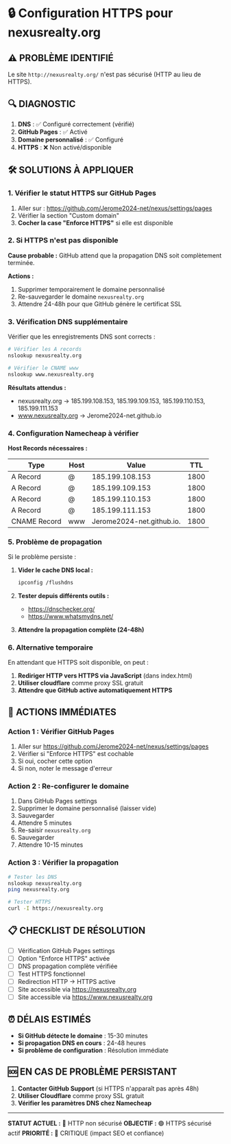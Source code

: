 # 🔒 Configuration HTTPS pour nexusrealty.org

## ⚠️ PROBLÈME IDENTIFIÉ
Le site `http://nexusrealty.org/` n'est pas sécurisé (HTTP au lieu de HTTPS).

## 🔍 DIAGNOSTIC
1. **DNS** : ✅ Configuré correctement (vérifié)
2. **GitHub Pages** : ✅ Activé
3. **Domaine personnalisé** : ✅ Configuré
4. **HTTPS** : ❌ Non activé/disponible

## 🛠️ SOLUTIONS À APPLIQUER

### 1. Vérifier le statut HTTPS sur GitHub Pages

1. Aller sur : https://github.com/Jerome2024-net/nexus/settings/pages
2. Vérifier la section "Custom domain"
3. **Cocher la case "Enforce HTTPS"** si elle est disponible

### 2. Si HTTPS n'est pas disponible

**Cause probable :** GitHub attend que la propagation DNS soit complètement terminée.

**Actions :**
1. Supprimer temporairement le domaine personnalisé
2. Re-sauvegarder le domaine `nexusrealty.org`
3. Attendre 24-48h pour que GitHub génère le certificat SSL

### 3. Vérification DNS supplémentaire

Vérifier que les enregistrements DNS sont corrects :

```bash
# Vérifier les A records
nslookup nexusrealty.org

# Vérifier le CNAME www
nslookup www.nexusrealty.org
```

**Résultats attendus :**
- nexusrealty.org → 185.199.108.153, 185.199.109.153, 185.199.110.153, 185.199.111.153
- www.nexusrealty.org → Jerome2024-net.github.io

### 4. Configuration Namecheap à vérifier

**Host Records nécessaires :**

| Type | Host | Value | TTL |
|------|------|-------|-----|
| A Record | @ | 185.199.108.153 | 1800 |
| A Record | @ | 185.199.109.153 | 1800 |
| A Record | @ | 185.199.110.153 | 1800 |
| A Record | @ | 185.199.111.153 | 1800 |
| CNAME Record | www | Jerome2024-net.github.io. | 1800 |

### 5. Problème de propagation

Si le problème persiste :

1. **Vider le cache DNS local :**
   ```bash
   ipconfig /flushdns
   ```

2. **Tester depuis différents outils :**
   - https://dnschecker.org/
   - https://www.whatsmydns.net/

3. **Attendre la propagation complète (24-48h)**

### 6. Alternative temporaire

En attendant que HTTPS soit disponible, on peut :

1. **Rediriger HTTP vers HTTPS via JavaScript** (dans index.html)
2. **Utiliser cloudflare** comme proxy SSL gratuit
3. **Attendre que GitHub active automatiquement HTTPS**

## 🎯 ACTIONS IMMÉDIATES

### Action 1 : Vérifier GitHub Pages
1. Aller sur https://github.com/Jerome2024-net/nexus/settings/pages
2. Vérifier si "Enforce HTTPS" est cochable
3. Si oui, cocher cette option
4. Si non, noter le message d'erreur

### Action 2 : Re-configurer le domaine
1. Dans GitHub Pages settings
2. Supprimer le domaine personnalisé (laisser vide)
3. Sauvegarder
4. Attendre 5 minutes
5. Re-saisir `nexusrealty.org`
6. Sauvegarder
7. Attendre 10-15 minutes

### Action 3 : Vérifier la propagation
```bash
# Tester les DNS
nslookup nexusrealty.org
ping nexusrealty.org

# Tester HTTPS
curl -I https://nexusrealty.org
```

## 📋 CHECKLIST DE RÉSOLUTION

- [ ] Vérification GitHub Pages settings
- [ ] Option "Enforce HTTPS" activée
- [ ] DNS propagation complète vérifiée
- [ ] Test HTTPS fonctionnel
- [ ] Redirection HTTP → HTTPS active
- [ ] Site accessible via https://nexusrealty.org
- [ ] Site accessible via https://www.nexusrealty.org

## ⏰ DÉLAIS ESTIMÉS

- **Si GitHub détecte le domaine** : 15-30 minutes
- **Si propagation DNS en cours** : 24-48 heures
- **Si problème de configuration** : Résolution immédiate

## 🆘 EN CAS DE PROBLÈME PERSISTANT

1. **Contacter GitHub Support** (si HTTPS n'apparaît pas après 48h)
2. **Utiliser Cloudflare** comme proxy SSL gratuit
3. **Vérifier les paramètres DNS chez Namecheap**

---

**STATUT ACTUEL :** 🔴 HTTP non sécurisé
**OBJECTIF :** 🟢 HTTPS sécurisé actif
**PRIORITÉ :** 🚨 CRITIQUE (impact SEO et confiance)
